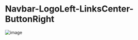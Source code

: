 # Navbar-LogoLeft-LinksCenter-ButtonRight

![image](https://user-images.githubusercontent.com/50366078/228764752-cd9a56cb-412d-4f51-95cb-a60e694ee47d.png)
